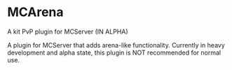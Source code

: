 # MCArena
A kit PvP plugin for MCServer (IN ALPHA)

A plugin for MCServer that adds arena-like functionality.
Currently in heavy development and alpha state, this plugin is NOT recommended for normal use.
